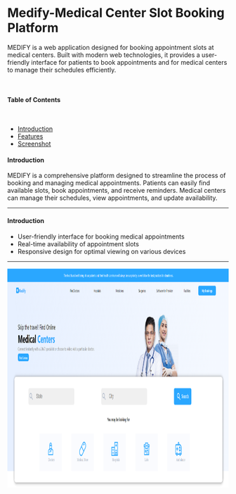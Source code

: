 <h1> Medify-Medical Center Slot Booking Platform </h1>
<p>MEDIFY is a web application designed for booking appointment slots at medical centers. Built with modern web technologies, it provides a user-friendly interface for patients to book appointments and for medical centers to manage their schedules efficiently.</p>
<br/>
<h4>Table of Contents</h4>
<br/>
<ul>
<li><a href="#introduction">Introduction</a></li>
<li><a href="features">Features</a></li>
<li><a href="screenshots">Screenshot</a></li>

</ul>


<div id="#introduction" >
    <h4>Introduction</h4>
    <p>MEDIFY is a comprehensive platform designed to streamline the process of booking and managing medical appointments. Patients can easily find available slots, book appointments, and receive reminders. Medical centers can manage their schedules, view appointments, and update availability.</p>
    <hr></hr>
</div>

<div id="#features" >
    <h4>Introduction</h4>
<ul>
<li>User-friendly interface for booking medical appointments</li>
<li>Real-time availability of appointment slots</li>
<li>Responsive design for optimal viewing on various devices</li>
</ul>
    <hr></hr>
</div>

<div id="#screenshots">
<img src="./public/homepage.png" height="500px" width="800px"/>
</div>
